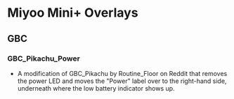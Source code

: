 # Miyoo Mini+ Overlays

## GBC
### GBC_Pikachu_Power
- A modification of GBC_Pikachu by Routine_Floor on Reddit that removes the power LED and moves the "Power" label over to the right-hand side, underneath where the low battery indicator shows up.
